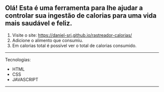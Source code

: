 Olá! Esta é uma ferramenta para lhe ajudar a controlar sua ingestão de calorias para uma vida mais saudável e feliz.
--------------------------------------------------------------------------------------------------------------------
1. Visite o site: https://daniel-srj.github.io/rastreador-calorias/
2. Adicione o alimento que consumiu.
3. Em calorias total é possível ver o total de calorias consumido.
--------------------------------------------------------------------------------------------------------------------
Tecnologias:
- HTML
- CSS
- JAVASCRIPT
--------------------------------------------------------------------------------------------------------------------
